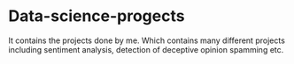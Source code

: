 # Data-science-progects
It contains the projects done by me. Which contains many different projects including sentiment analysis, detection of deceptive opinion spamming etc.
